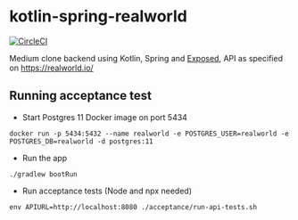 # kotlin-spring-realworld
[![CircleCI](https://circleci.com/gh/pjagielski/kotlin-spring-realworld.svg?style=svg)](https://circleci.com/gh/pjagielski/kotlin-spring-realworld)

Medium clone backend using Kotlin, Spring and [Exposed](https://github.com/JetBrains/Exposed), API as specified on https://realworld.io/

## Running acceptance test

* Start Postgres 11 Docker image on port 5434
```
docker run -p 5434:5432 --name realworld -e POSTGRES_USER=realworld -e POSTGRES_DB=realworld -d postgres:11
```

* Run the app
```
./gradlew bootRun
```

* Run acceptance tests (Node and npx needed)
```
env APIURL=http://localhost:8080 ./acceptance/run-api-tests.sh
```
